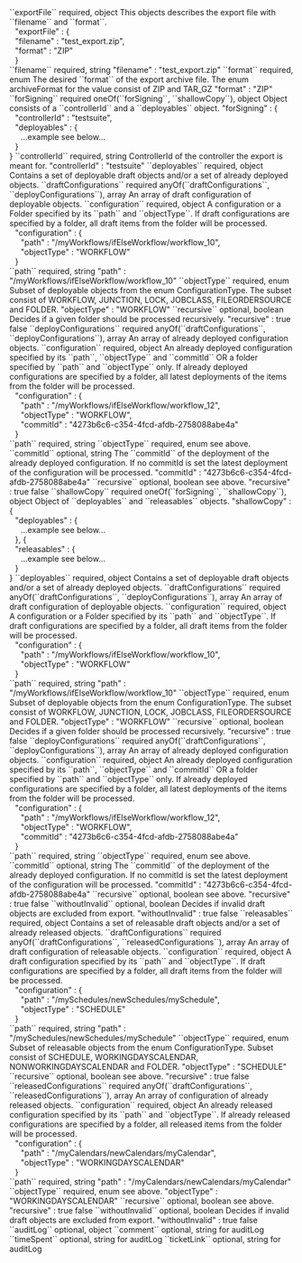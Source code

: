 <tr>
<td>``exportFile``</td>
<td>required, object</td>
<td>This objects describes the export file with ``filename`` and ``format``.</td>
<td><div style="padding-left:10px;">"exportFile" : {</div>
    <div style="padding-left:10px;">"filename" : "test_export.zip",</div>
    <div style="padding-left:10px;">"format" : "ZIP"</div>
    <div style="padding-left:10px;">}</div></td>
<td></td>
</tr>
<tr>
<td style="padding-left:20px;">``filename``</td>
<td>required, string</td>
<td></td>
<td>"filename" : "test_export.zip"</td>
<td></td>
</tr>
<tr>
<td style="padding-left:20px;">``format``</td>
<td>required, enum</td>
<td>The desired ``format`` of the export archive file. The enum archiveFormat for the value consist of ZIP and TAR_GZ</td>
<td>"format" : "ZIP"</td>
<td></td>
</tr>
<tr>
<td>``forSigning``</td>
<td>required oneOf(``forSigning``, ``shallowCopy``), object</td>
<td>Object consists of a ``controllerId`` and a ``deployables`` object.</td>
<td>"forSigning" : {
<div style="padding-left:10px;">"controllerId" : "testsuite",</div>
<div style="padding-left:10px;">"deployables" : {</div>
<div style="padding-left:20px;">...example see below...</div>
<div style="padding-left:10px;">}</div>
}</td>
<td></td>
</tr>
<tr>
<td style="padding-left:20px;">``controllerId``</td>
<td>required, string</td>
<td>ControllerId of the controller the export is meant for.</td>
<td>"controllerId" : "testsuite"</td>
<td></td>
</tr>
<tr>
<td style="padding-left:20px;">``deployables``</td>
<td>required, object</td>
<td>Contains a set of deployable draft objects and/or a set of already deployed objects.</td>
<td></td>
<td></td>
</tr>
<tr>
<td style="padding-left:40px;">``draftConfigurations``</td>
<td>required anyOf(``draftConfigurations``, ``deployConfigurations``), array</td>
<td>An array of draft configuration of deployable objects.</td>
<td></td>
<td></td>
</tr>
<tr>
<td style="padding-left:60px;">``configuration``</td>
<td>required, object</td>
<td>A configuration or a Folder specified by its ``path`` and ``objectType``. If draft configurations are specified by a folder, all draft items from the folder will be processed.</td>
<td><div style="padding-left:10px;">"configuration" : {</div>
<div style="padding-left:20px;">"path" : "/myWorkflows/ifElseWorkflow/workflow_10",</div>
<div style="padding-left:20px;">"objectType" : "WORKFLOW"</div>
<div style="padding-left:10px;">}</div>
</td>
<td></td>
</tr>
<tr>
<td style="padding-left:80px;">``path``</td>
<td>required, string</td>
<td></td>
<td>"path" : "/myWorkflows/ifElseWorkflow/workflow_10"</td>
<td></td>
</tr>
<tr>
<td style="padding-left:80px;">``objectType``</td>
<td>required, enum</td>
<td>Subset of deployable objects from the enum ConfigurationType. The subset consist of WORKFLOW, JUNCTION, LOCK, JOBCLASS, FILEORDERSOURCE and FOLDER.</td>
<td>"objectType" : "WORKFLOW"</td>
<td></td>
</tr>
<tr>
<td style="padding-left:80px;">``recursive``</td>
<td>optional, boolean</td>
<td>Decides if a given folder should be processed recursively.</td>
<td>"recursive" : true</td>
<td>false</td>
</tr>
<tr>
<td style="padding-left:40px;">``deployConfigurations``</td>
<td>required anyOf(``draftConfigurations``, ``deployConfigurations``), array</td>
<td>An array of already deployed configuration objects.</td>
<td></td>
<td></td>
</tr>
<tr>
<td style="padding-left:60px;">``configuration``</td>
<td>required, object</td>
<td>An already deployed configuration specified by its ``path``, ``objectType`` and ``commitId`` OR a folder specified by ``path`` and ``objectType`` only. If already deployed configurations are specified by a folder, all latest deployments of the items from the folder will be processed.</td>
<td><div style="padding-left:10px;">"configuration" : {</div>
<div style="padding-left:20px;">"path" : "/myWorkflows/ifElseWorkflow/workflow_12",</div>
<div style="padding-left:20px;">"objectType" : "WORKFLOW",</div>
<div style="padding-left:20px;">"commitId" : "4273b6c6-c354-4fcd-afdb-2758088abe4a"</div>
<div style="padding-left:10px;">}</div>
</td>
<td></td>
</tr>
<tr>
<td style="padding-left:80px;">``path``</td>
<td>required, string</td>
<td></td>
<td></td>
<td></td>
</tr>
<tr>
<td style="padding-left:80px;">``objectType``</td>
<td>required, enum</td>
<td>see above.</td>
<td></td>
<td></td>
</tr>
<tr>
<td style="padding-left:80px;">``commitId``</td>
<td>optional, string</td>
<td>The ``commitId`` of the deployment of the already deployed configuration. If no commitId is set the latest deployment of the configuration will be processed.</td>
<td>"commitId" : "4273b6c6-c354-4fcd-afdb-2758088abe4a"</td>
<td></td>
</tr>
<tr>
<td style="padding-left:80px;">``recursive``</td>
<td>optional, boolean</td>
<td>see above.</td>
<td>"recursive" : true</td>
<td>false</td>
</tr>
<tr>
<td>``shallowCopy``</td>
<td>required oneOf(``forSigning``, ``shallowCopy``), object</td>
<td>Object  of ``deployables`` and ``releasables`` objects.</td>
<td>"shallowCopy" : {
<div style="padding-left:10px;">"deployables" : {</div>
<div style="padding-left:20px;">...example see below...</div>
<div style="padding-left:10px;">}, {</div>
<div style="padding-left:10px;">"releasables" : {</div>
<div style="padding-left:20px;">...example see below...</div>
<div style="padding-left:10px;">}</div>
}</td>
<td></td>
</tr>
<tr>
<td style="padding-left:20px;">``deployables``</td>
<td>required, object</td>
<td>Contains a set of deployable draft objects and/or a set of already deployed objects.</td>
<td></td>
<td></td>
</tr>
<tr>
<td style="padding-left:40px;">``draftConfigurations``</td>
<td>required anyOf(``draftConfigurations``, ``deployConfigurations``), array</td>
<td>An array of draft configuration of deployable objects.</td>
<td></td>
<td></td>
</tr>
<tr>
<td style="padding-left:60px;">``configuration``</td>
<td>required, object</td>
<td>A configuration or a Folder specified by its ``path`` and ``objectType``. If draft configurations are specified by a folder, all draft items from the folder will be processed.</td>
<td><div style="padding-left:10px;">"configuration" : {</div>
<div style="padding-left:20px;">"path" : "/myWorkflows/ifElseWorkflow/workflow_10",</div>
<div style="padding-left:20px;">"objectType" : "WORKFLOW"</div>
<div style="padding-left:10px;">}</div>
</td>
<td></td>
</tr>
<tr>
<td style="padding-left:80px;">``path``</td>
<td>required, string</td>
<td></td>
<td>"path" : "/myWorkflows/ifElseWorkflow/workflow_10"</td>
<td></td>
</tr>
<tr>
<td style="padding-left:80px;">``objectType``</td>
<td>required, enum</td>
<td>Subset of deployable objects from the enum ConfigurationType. The subset consist of WORKFLOW, JUNCTION, LOCK, JOBCLASS, FILEORDERSOURCE and FOLDER.</td>
<td>"objectType" : "WORKFLOW"</td>
<td></td>
</tr>
<tr>
<td style="padding-left:80px;">``recursive``</td>
<td>optional, boolean</td>
<td>Decides if a given folder should be processed recursively.</td>
<td>"recursive" : true</td>
<td>false</td>
</tr>
<tr>
<td style="padding-left:40px;">``deployConfigurations``</td>
<td>required anyOf(``draftConfigurations``, ``deployConfigurations``), array</td>
<td>An array of already deployed configuration objects.</td>
<td></td>
<td></td>
</tr>
<tr>
<td style="padding-left:60px;">``configuration``</td>
<td>required, object</td>
<td>An already deployed configuration specified by its ``path``, ``objectType`` and ``commitId`` OR a folder specified by ``path`` and ``objectType`` only. If already deployed configurations are specified by a folder, all latest deployments of the items from the folder will be processed.</td>
<td><div style="padding-left:10px;">"configuration" : {</div>
<div style="padding-left:20px;">"path" : "/myWorkflows/ifElseWorkflow/workflow_12",</div>
<div style="padding-left:20px;">"objectType" : "WORKFLOW",</div>
<div style="padding-left:20px;">"commitId" : "4273b6c6-c354-4fcd-afdb-2758088abe4a"</div>
<div style="padding-left:10px;">}</div>
</td>
<td></td>
</tr>
<tr>
<td style="padding-left:80px;">``path``</td>
<td>required, string</td>
<td></td>
<td></td>
<td></td>
</tr>
<tr>
<td style="padding-left:80px;">``objectType``</td>
<td>required, enum</td>
<td>see above.</td>
<td></td>
<td></td>
</tr>
<tr>
<td style="padding-left:80px;">``commitId``</td>
<td>optional, string</td>
<td>The ``commitId`` of the deployment of the already deployed configuration. If no commitId is set the latest deployment of the configuration will be processed.</td>
<td>"commitId" : "4273b6c6-c354-4fcd-afdb-2758088abe4a"</td>
<td></td>
</tr>
<tr>
<td style="padding-left:80px;">``recursive``</td>
<td>optional, boolean</td>
<td>see above.</td>
<td>"recursive" : true</td>
<td>false</td>
</tr>
<tr>
<tr>
<td style="padding-left:40px;">``withoutInvalid``</td>
<td>optional, boolean</td>
<td>Decides if invalid draft objects are excluded from export.</td>
<td>"withoutInvalid" : true</td>
<td>false</td>
</tr>
<td style="padding-left:20px;">``releasables``</td>
<td>required, object</td>
<td>Contains a set of releasable draft objects and/or a set of already released objects.</td>
<td></td>
<td></td>
</tr>
<tr>
<td style="padding-left:40px;">``draftConfigurations``</td>
<td>required anyOf(``draftConfigurations``, ``releasedConfigurations``), array</td>
<td>An array of draft configuration of releasable objects.</td>
<td></td>
<td></td>
</tr>
<tr>
<td style="padding-left:60px;">``configuration``</td>
<td>required, object</td>
<td>A draft configuration specified by its ``path`` and ``objectType``. If draft configurations are specified by a folder, all draft items from the folder will be processed.</td>
<td><div style="padding-left:10px;">"configuration" : {</div>
<div style="padding-left:20px;">"path" : "/mySchedules/newSchedules/mySchedule",</div>
<div style="padding-left:20px;">"objectType" : "SCHEDULE"</div>
<div style="padding-left:10px;">}</div>
</td>
<td></td>
</tr>
<tr>
<td style="padding-left:80px;">``path``</td>
<td>required, string</td>
<td></td>
<td>"path" : "/mySchedules/newSchedules/mySchedule"</td>
<td></td>
</tr>
<tr>
<td style="padding-left:80px;">``objectType``</td>
<td>required, enum</td>
<td>Subset of releasable objects from the enum ConfigurationType. Subset consist of SCHEDULE, WORKINGDAYSCALENDAR, NONWORKINGDAYSCALENDAR and FOLDER.</td>
<td>"objectType" : "SCHEDULE"</td>
<td></td>
</tr>
<tr>
<td style="padding-left:80px;">``recursive``</td>
<td>optional, boolean</td>
<td>see above.</td>
<td>"recursive" : true</td>
<td>false</td>
</tr>
<tr>
<td style="padding-left:40px;">``releasedConfigurations``</td>
<td>required anyOf(``draftConfigurations``, ``releasedConfigurations``), array</td>
<td>An array of configuration of already released objects.</td>
<td></td>
<td></td>
</tr>
<tr>
<td style="padding-left:60px;">``configuration``</td>
<td>required, object</td>
<td>An already released configuration specified by its ``path`` and ``objectType``. If already released configurations are specified by a folder, all released items from the folder will be processed.</td>
<td><div style="padding-left:10px;">"configuration" : {</div>
<div style="padding-left:20px;">"path" : "/myCalendars/newCalendars/myCalendar",</div>
<div style="padding-left:20px;">"objectType" : "WORKINGDAYSCALENDAR"</div>
<div style="padding-left:10px;">}</div>
</td>
<td></td>
</tr>
<tr>
<td style="padding-left:80px;">``path``</td>
<td>required, string</td>
<td></td>
<td>"path" : "/myCalendars/newCalendars/myCalendar"</td>
<td></td>
</tr>
<tr>
<td style="padding-left:80px;">``objectType``</td>
<td>required, enum</td>
<td>see above.</td>
<td>"objectType" : "WORKINGDAYSCALENDAR"</td>
<td></td>
</tr>
<tr>
<td style="padding-left:80px;">``recursive``</td>
<td>optional, boolean</td>
<td>see above.</td>
<td>"recursive" : true</td>
<td>false</td>
</tr>
<tr>
<td style="padding-left:40px;">``withoutInvalid``</td>
<td>optional, boolean</td>
<td>Decides if invalid draft objects are excluded from export.</td>
<td>"withoutInvalid" : true</td>
<td>false</td>
</tr>
<tr>
<td>``auditLog``</td>
<td>optional, object</td>
<td></td>
<td></td>
<td></td>
</tr>
<tr>
<td style="padding-left:20px;">``comment``</td>
<td>optional, string</td>
<td>for auditLog</td>
<td></td>
<td></td>
</tr>
<tr>
<td style="padding-left:20px;">``timeSpent``</td>
<td>optional, string</td>
<td>for auditLog</td>
<td></td>
<td></td>
</tr>
<tr>
<td style="padding-left:20px;">``ticketLink``</td>
<td>optional, string</td>
<td>for auditLog</td>
<td></td>
<td></td>
</tr>
